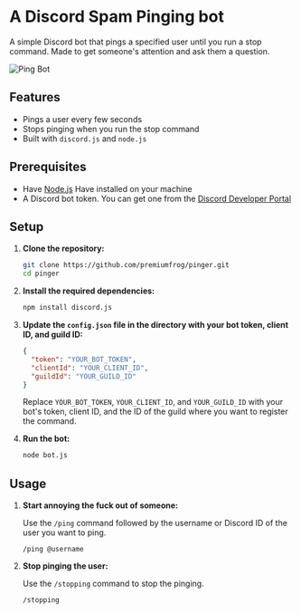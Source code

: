 # A Discord Spam Pinging bot

A simple Discord bot that pings a specified user until you run a stop command. Made to get someone's attention and ask them a question.

![Ping Bot](https://github.com/premiumfrog/pinger/assets/128558360/58939ef1-f787-4271-b9ee-565b87352530)

## Features

- Pings a user every few seconds
- Stops pinging when you run the stop command
- Built with `discord.js` and `node.js`

## Prerequisites

- Have [Node.js](https://nodejs.org/) Have installed on your machine
- A Discord bot token. You can get one from the [Discord Developer Portal](https://discord.com/developers/applications)

## Setup

1. **Clone the repository:**

    ```sh
    git clone https://github.com/premiumfrog/pinger.git
    cd pinger
    ```

2. **Install the required dependencies:**

    ```sh
    npm install discord.js
    ```

3. **Update the `config.json` file in the directory with your bot token, client ID, and guild ID:**

    ```json
    {
      "token": "YOUR_BOT_TOKEN",
      "clientId": "YOUR_CLIENT_ID",
      "guildId": "YOUR_GUILD_ID"
    }
    ```

    Replace `YOUR_BOT_TOKEN`, `YOUR_CLIENT_ID`, and `YOUR_GUILD_ID` with your bot's token, client ID, and the ID of the guild where you want to register the command.

4. **Run the bot:**

    ```sh
    node bot.js
    ```

## Usage

1. **Start annoying the fuck out of someone:**

    Use the `/ping` command followed by the username or Discord ID of the user you want to ping.

    ```
    /ping @username
    ```

2. **Stop pinging the user:**

    Use the `/stopping` command to stop the pinging.

    ```
    /stopping
    ```


